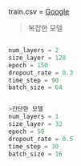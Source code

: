 train.csv = [Google](https://drive.google.com/file/d/1YiLYhXSbPUZlWyPsejF3sZPjtjWp0QcI/view)

>복잡한 모델

```python

num_layers = 2
size_layer = 128
epoch = 150
dropout_rate = 0.3
time_step = 90
batch_size = 64

```

```python

>간단한 모델
num_layers = 1
size_layer = 32
epoch = 50
dropout_rate = 0.5
time_step = 30
batch_size = 16

```

